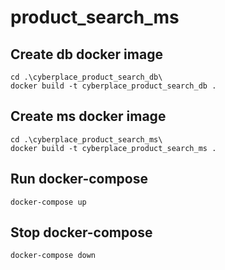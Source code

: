 # product_search_ms

## Create db docker image
```
cd .\cyberplace_product_search_db\ 
docker build -t cyberplace_product_search_db .
```
## Create ms docker image
```
cd .\cyberplace_product_search_ms\
docker build -t cyberplace_product_search_ms .
```
## Run docker-compose
```
docker-compose up
```
## Stop docker-compose
```
docker-compose down
```
